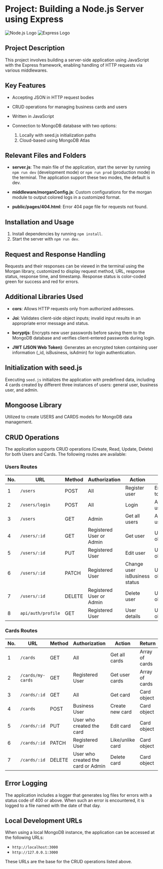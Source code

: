 # Project: Building a Node.js Server using Express

![Node.js Logo](https://nodejs.org/static/images/logos/nodejs-new-pantone-black.svg)
![Express Logo](https://expressjs.com/images/express-facebook-share.png)

## Project Description

This project involves building a server-side application using JavaScript with the Express framework, enabling handling of HTTP requests via various middlewares.

## Key Features


- Accepting JSON in HTTP request bodies
- CRUD operations for managing business cards and users

- Written in JavaScript
- Connection to MongoDB database with two options:
  1. Locally with seed.js initialization paths
  2. Cloud-based using MongoDB Atlas

## Relevant Files and Folders


- **server.js**: The main file of the application, start the server by running `npm run dev` (development mode) or `npm run prod` (production mode) in the terminal. The application support these two modes, the default is dev.
- **middleware/morganConfig.js**: Custom configurations for the morgan module to output colored logs in a customized format.

- **public/pages/404.html**: Error 404 page file for requests not found.

## Installation and Usage

1. Install dependencies by running `npm install`.
2. Start the server with `npm run dev`.

## Request and Response Handling

Requests and their responses can be viewed in the terminal using the Morgan library, customized to display request method, URL, response status, response time, and timestamp. Response status is color-coded green for success and red for errors.

## Additional Libraries Used


- **cors**: Allows HTTP requests only from authorized addresses.
- **Joi**: Validates client-side object inputs; invalid input results in an appropriate error message and status.

- **bcryptjs**: Encrypts new user passwords before saving them to the MongoDB database and verifies client-entered passwords during login.
- **JWT (JSON Web Token)**: Generates an encrypted token containing user information (_id, isBusiness, isAdmin) for login authentication.

## Initialization with seed.js

Executing `seed.js` initializes the application with predefined data, including 4 cards created by different three instances of users: general user, business user, and admin.

## Mongoose Library

Utilized to create USERS and CARDS models for MongoDB data management.

## CRUD Operations

The application supports CRUD operations (Create, Read, Update, Delete) for both Users and Cards. The following routes are available:

### Users Routes

| No. | URL               | Method | Authorization      | Action             | Return               |
|-----|-------------------|--------|--------------------|--------------------|----------------------|
| 1   | `/users`       	  | POST   | All                | Register user      | Encrypted token      |
| 2   | `/users/login`    | POST   | All                | Login              | Array of users       |
| 3   | `/users`          | GET    | Admin              | Get all users      | Array of users       |
| 4   | `/users/:id`      | GET    | Registered User or Admin | Get user           | User object          |
| 5   | `/users/:id`      | PUT    | Registered User    | Edit user          | User object          |
| 6   | `/users/:id`      | PATCH  | Registered User    | Change user isBusiness status | User object          |
| 7   | `/users/:id`      | DELETE | Registered User or Admin | Delete user        | User object          |
| 8   | `api/auth/profile`| GET    | Registered User    | User details       | User object          |

### Cards Routes

| No. | URL                  | Method | Authorization      | Action             | Return               |
|-----|----------------------|--------|--------------------|--------------------|----------------------|
| 1   | `/cards`             | GET    | All                | Get all cards      | Array of cards       |
| 2   | `/cards/my-cards`    | GET    | Registered User    | Get user cards     | Array of cards       |
| 3   | `/cards/:id`         | GET    | All                | Get card           | Card object          |
| 4   | `/cards`             | POST   | Business User      | Create new card    | Card object          |
| 5   | `/cards/:id`         | PUT    | User who created the card | Edit card          | Card object          |
| 6   | `/cards/:id`         | PATCH  | Registered User    | Like/unlike card          | Card object          |
| 7   | `/cards/:id`         | DELETE | User who created the card or Admin | Delete card        | Card object          |

## Error Logging

The application includes a logger that generates log files for errors with a status code of 400 or above. When such an error is encountered, it is logged to a file named with the date of that day.

## Local Development URLs

When using a local MongoDB instance, the application can be accessed at the following URLs:

- `http://localhost:3000`
- `http://127.0.0.1:3000`

These URLs are the base for the CRUD operations listed above.